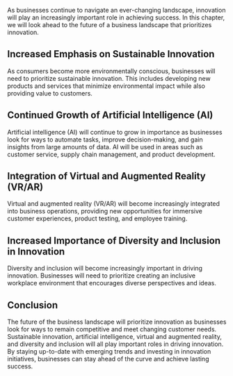 
As businesses continue to navigate an ever-changing landscape, innovation will play an increasingly important role in achieving success. In this chapter, we will look ahead to the future of a business landscape that prioritizes innovation.

Increased Emphasis on Sustainable Innovation
--------------------------------------------

As consumers become more environmentally conscious, businesses will need to prioritize sustainable innovation. This includes developing new products and services that minimize environmental impact while also providing value to customers.

Continued Growth of Artificial Intelligence (AI)
------------------------------------------------

Artificial intelligence (AI) will continue to grow in importance as businesses look for ways to automate tasks, improve decision-making, and gain insights from large amounts of data. AI will be used in areas such as customer service, supply chain management, and product development.

Integration of Virtual and Augmented Reality (VR/AR)
----------------------------------------------------

Virtual and augmented reality (VR/AR) will become increasingly integrated into business operations, providing new opportunities for immersive customer experiences, product testing, and employee training.

Increased Importance of Diversity and Inclusion in Innovation
-------------------------------------------------------------

Diversity and inclusion will become increasingly important in driving innovation. Businesses will need to prioritize creating an inclusive workplace environment that encourages diverse perspectives and ideas.

Conclusion
----------

The future of the business landscape will prioritize innovation as businesses look for ways to remain competitive and meet changing customer needs. Sustainable innovation, artificial intelligence, virtual and augmented reality, and diversity and inclusion will all play important roles in driving innovation. By staying up-to-date with emerging trends and investing in innovation initiatives, businesses can stay ahead of the curve and achieve lasting success.
